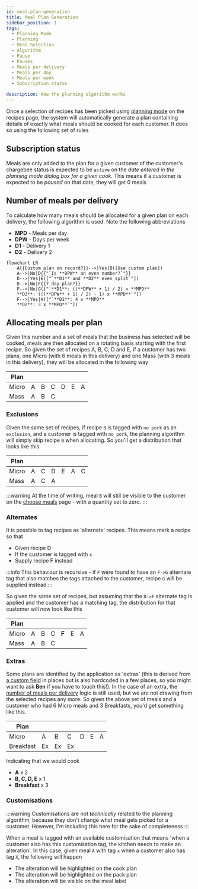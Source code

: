 ```yaml
---
id: meal-plan-generation
title: Meal Plan Generation
sidebar_position: 1
tags:
  - Planning Mode
  - Planning
  - Meal Selection
  - Algorithm
  - Pause
  - Pauses
  - Meals per delivery
  - Meals per day
  - Meals per week
  - Subscription status

description: How the planning algorithm works
---
```


Once a selection of recipes has been picked using [planning mode](../Pages/recipes.md#planning-mode) on the recipes page, the system will automatically generate a plan containing details of exactly what meals should be cooked for each customer. It does so using the following set of rules

## Subscription status

Meals are only added to the plan for a given customer of the customer's chargebee status is expected to be `active` on the _date entered in the planning mode dialog box for a given cook_. This means if a customer is expected to be _paused_ on that date, they will get 0 meals

## Number of meals per delivery

To calculate how many meals should be allocated for a given plan on each delivery, the following algorithm is used. Note the following abbreviations

- **MPD** - Meals per day
- **DPW** - Days per week
- **D1** - Delivery 1
- **D2** - Delivery 2

```mermaid
flowchart LR
    A{{Custom plan on record?}}-->|Yes|B([Use custom plan])
    A-->|No|D{{"`Is **DPW** an even number?`"}}
    D-->|Yes|E(["`**D1** and **D2** even split`"])
    D-->|No|F{{7 day plan?}}
    F-->|No|G(["`**D1**: ((**DPW** + 1) / 2) x **MPD**
    **D2**: (((**DPW** + 1) / 2) - 1) x **MPD**`"])
    F-->|Yes|H(["`**D1**: 4 x **MPD**
    **D2**: 3 x **MPD**`"])
```

## Allocating meals per plan

Given this number and a set of meals that the business has selected will be cooked, meals are then allocated on a rotating basis starting with the first recipe. So given the set of recipes A, B, C, D and E, if a customer has two plans, one Micro (with 6 meals in this delivery) and one Mass (with 3 meals in this delivery), they will be allocated in the following way

| Plan  |     |     |     |     |     |     |
| ----- | --- | --- | --- | --- | --- | --- |
| Micro | A   | B   | C   | D   | E   | A   |
| Mass  | A   | B   | C   |     |     |     |

### Exclusions

Given the same set of recipes, if recipe `B` is tagged with `no pork` as an `exclusion`, and a customer is tagged with `no pork`, the planning algorithm will simply skip recipe `B` when allocating. So you'll get a distribution that looks like this

| Plan  |     |     |     |     |     |     |
| ----- | --- | --- | --- | --- | --- | --- |
| Micro | A   | C   | D   | E   | A   | C   |
| Mass  | A   | C   | A   |     |     |     |

:::warning
At the time of writing, meal `B` will still be visible to the customer on the [choose meals](../Pages/choose-meals.md) page - with a quantity set to zero.
:::

### Alternates

It is possible to tag recipes as 'alternate' recipes. This means mark a recipe so that

- Given recipe D
- If the customer is tagged with `x`
- Supply recipe F instead

:::info
This behaviour is recursive - if `F` were found to have an `F->G` alternate tag that also matches the tags attached to the customer, recipe `G` will be supplied instead
:::

So given the same set of recipes, but assuming that the `D->F` alternate tag is applied and the customer has a matching tag, the distribution for that customer will now look like this

| Plan  |     |     |     |       |     |     |
| ----- | --- | --- | --- | ----- | --- | --- |
| Micro | A   | B   | C   | **F** | E   | A   |
| Mass  | A   | B   | C   |       |     |     |

### Extras

Some plans are identified by the application as 'extras' (this is derived from [a custom field](../Technical%20Documentation/integration-with-chargebee.md#data-model) in places but is also hardcoded in a few places, so you might want to ask **Ben** if you have to touch this!). In the case of an extra, the [number of meals per delivery](#number-of-meals-per-delivery) logic is still used, but we are not drawing from the selected recipes any more. So given the above set of meals and a customer who had 6 Micro meals and 3 Breakfasts, you'd get something like this.

| Plan      |     |     |     |     |     |     |
| --------- | --- | --- | --- | --- | --- | --- |
| Micro     | A   | B   | C   | D   | E   | A   |
| Breakfast | Ex  | Ex  | Ex  |     |     |     |

Indicating that we would cook

- **A** x 2
- **B, C, D, E** x 1
- **Breakfast** x 3

### Customisations

:::warning
Customisations are not _technically_ related to the planning algorithm, because they don't change what meal gets picked for a customer. However, I'm including this here for the sake of completeness
:::

When a meal is tagged with an available customisation that means 'when a customer also has this customisation tag, the kitchen needs to make an alteration'. In this case, given meal `A` with tag `x` when a customer also has tag `X`, the following will happen

- The alteration will be highlighted on the cook plan
- The alteration will be highlighted on the pack plan
- The alteration will be visible on the meal label
